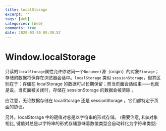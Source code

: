 ```yaml
---
title: localStorage
excerpt: ''
tags: [Web]
categories: [Web]
comments: true
date: 2020-03-30 00:30:52
---
```


# Window.localStorage

只读的`localStorage`属性允许你访问一个`Document`源（origin）的对象`Storage`；存储的数据将保存在浏览器会话中。`localStorage` 类似 `sessionStorage`，但其区别在于：存储在 localStorage 的数据可以长期保留；而当页面会话结束——也就是说，当页面被关闭时，存储在 sessionStorage 的数据会被清除 。

应注意，无论数据存储在 localStorage 还是 sessionStorage ，它们都特定于页面的协议。

另外，localStorage 中的键值对总是以字符串的形式存储。 (需要注意, 和js对象相比, 键值对总是以字符串的形式存储意味着数值类型会自动转化为字符串类型)
